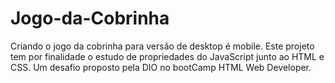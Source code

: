 # Jogo-da-Cobrinha
Criando o jogo da cobrinha para versão de desktop é mobile. Este projeto tem por finalidade o estudo de propriedades do JavaScript junto ao HTML e CSS. Um desafio proposto pela DIO no bootCamp HTML Web Developer.
